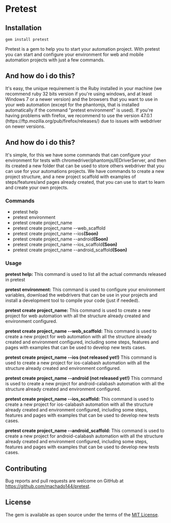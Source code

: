 
<h1>Pretest</h1>

<h2>Installation</h2>

    gem install pretest

<p>
Pretest is a gem to help you to start your automation project. With pretest you can start and configure your environment for web and mobile automation projects with just a few commands.
</p>

<h2>And how do i do this?</h2>

<p>
It's easy, the unique requirement is the Ruby installed in your machine (we recommend ruby 32 bits version if you're using windows, and at least Windows 7 or a newer version) and the browsers that you want to use in your web automation (except for the phantomjs, that is installed automatically if the command "pretest environment" is used).
If you're having problems with firefox, we recommend to use the version 47.0.1 (https://ftp.mozilla.org/pub/firefox/releases/) due to issues with webdriver on newer versions.
</p>

<h2>And how do i do this?</h2>

<p>
It's simple, for this we have some commands that can configure your environment for tests with chromedriver/phantomjs/IEDriverServer, and then its created a new folder that can be used to store others webdriver that you can use for your automations projects.
We have commands to create a new project structure, and a new project scaffold with examples of steps/features/and pages already created, that you can use to start to learn and create your own projects.
</p>

<h3>Commands</h3>

<ul>
<li>pretest help</li>
<li>pretest environment</li>
<li>pretest create project_name</li>
<li>pretest create project_name --web_scaffold</li>
<li>pretest create project_name --ios<strong>(Soon)</strong></li>
<li>pretest create project_name --android<strong>(Soon)</strong></li>
<li>pretest create project_name --ios_scaffold<strong>(Soon)</strong></li>
<li>pretest create project_name --android_scaffold<strong>(Soon)</strong></li>
</ul>

<h3>Usage</h3>

<p>
<strong>pretest help:</strong> This command is used to list all the actual commands released in pretest
</p>

<p>
<strong>pretest environment:</strong> This command is used to configure your environment variables, download the webdrivers that can be use in your projects and install a development tool to compile your code (just if needed).
</p>

<p>
<strong>pretest create project_name:</strong> This command is used to create a new project for web automation with all the structure already created and environment configured.
</p>

<p>
<strong>pretest create project_name --web_scaffold:</strong> This command is used to create a new project for web automation with all the structure already created and environment configured, including some steps, features and pages with examples that can be used to develop new tests cases.
</p>

<strong>pretest create project_name --ios (not released yet!)</strong> This command is used to create a new project for ios-calabash automation with all the structure already created and environment configured.
</p>

<p>
<strong>pretest create project_name --android (not released yet!)</strong> This command is used to create a new project for android-calabash automation with all the structure already created and environment configured.
</p>

<p>
<strong>pretest create project_name --ios_scaffold:</strong> This command is used to create a new project for ios-calabash automation with all the structure already created and environment configured, including some steps, features and pages with examples that can be used to develop new tests cases.
</p>

<p>
<strong>pretest create project_name --android_scaffold:</strong> This command is used to create a new project for android-calabash automation with all the structure already created and environment configured, including some steps, features and pages with examples that can be used to develop new tests cases.
</p>

## Contributing

Bug reports and pull requests are welcome on GitHub at https://github.com/machado144/pretest.

## License

The gem is available as open source under the terms of the [MIT License](http://opensource.org/licenses/MIT).

